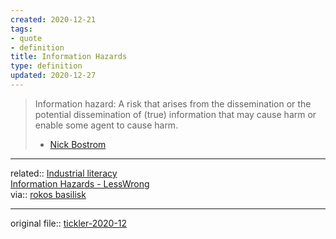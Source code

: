 ```yaml
---
created: 2020-12-21
tags:
- quote
- definition
title: Information Hazards
type: definition
updated: 2020-12-27
---
```

   
>Information hazard: A risk that arises from the dissemination or the potential dissemination of (true) information that may cause harm or enable some agent to cause harm.   
>- [Nick Bostrom](/not_created.md)   
   
   
---   
related:: [Industrial literacy](../www/Industrial%20literacy.md)   
[Information Hazards - LessWrong](https://www.lesswrong.com/tag/information-hazards)   
via:: [rokos basilisk](/not_created.md)   
   
   
---   
original file:: [tickler-2020-12](/not_created.md)